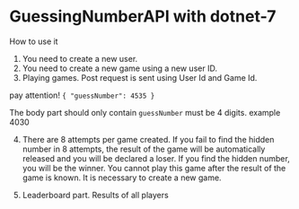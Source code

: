 # GuessingNumberAPI with dotnet-7
 
How to use it

1. You need to create a new user.
2. You need to create a new game using a new user ID.
3. Playing games. Post request is sent using User Id and Game Id.

pay attention!
`{
   "guessNumber": 4535
}`

The body part should only contain `guessNumber` must be 4 digits. example 4030

4. There are 8 attempts per game created. If you fail to find the hidden number in 8 attempts, the result of the game will be automatically released and you will be declared a loser. If you find the hidden number, you will be the winner. You cannot play this game after the result of the game is known. It is necessary to create a new game.

5. Leaderboard part. Results of all players
